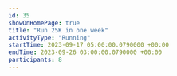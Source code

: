 ```yaml
---
id: 35
showOnHomePage: true
title: "Run 25K in one week"
activityType: "Running"
startTime: 2023-09-17 05:00:00.0790000 +00:00
endTime: 2023-09-26 03:00:00.0790000 +00:00
participants: 8
---
```

